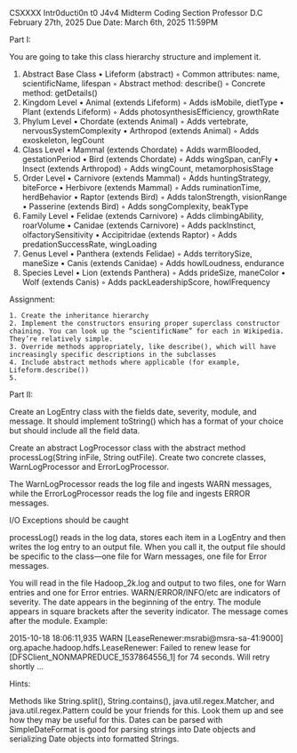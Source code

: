 CSXXXX Intr0ducti0n t0 J4v4
Midterm Coding Section
Professor D.C
February 27th, 2025
Due Date: March 6th, 2025 11:59PM

Part I:

You are going to take this class hierarchy structure and implement it.

1. Abstract Base Class
   • Lifeform (abstract)
   ◦ Common attributes: name, scientificName, lifespan
   ◦ Abstract method: describe()
   ◦ Concrete method: getDetails()
2. Kingdom Level
   • Animal (extends Lifeform)
   ◦ Adds isMobile, dietType
   • Plant (extends Lifeform)
   ◦ Adds photosynthesisEfficiency, growthRate
3. Phylum Level
   • Chordate (extends Animal)
   ◦ Adds vertebrate, nervousSystemComplexity
   • Arthropod (extends Animal)
   ◦ Adds exoskeleton, legCount
4. Class Level
   • Mammal (extends Chordate)
   ◦ Adds warmBlooded, gestationPeriod
   • Bird (extends Chordate)
   ◦ Adds wingSpan, canFly
   • Insect (extends Arthropod)
   ◦ Adds wingCount, metamorphosisStage
5. Order Level
   • Carnivore (extends Mammal)
   ◦ Adds huntingStrategy, biteForce
   • Herbivore (extends Mammal)
   ◦ Adds ruminationTime, herdBehavior
   • Raptor (extends Bird)
   ◦ Adds talonStrength, visionRange
   • Passerine (extends Bird)
   ◦ Adds songComplexity, beakType
6. Family Level
   • Felidae (extends Carnivore)
   ◦ Adds climbingAbility, roarVolume
   • Canidae (extends Carnivore)
   ◦ Adds packInstinct, olfactorySensitivity
   • Accipitridae (extends Raptor)
   ◦ Adds predationSuccessRate, wingLoading
7. Genus Level
   • Panthera (extends Felidae)
   ◦ Adds territorySize, maneSize
   • Canis (extends Canidae)
   ◦ Adds howlLoudness, endurance
8. Species Level
   • Lion (extends Panthera)
   ◦ Adds prideSize, maneColor
   • Wolf (extends Canis)
   ◦ Adds packLeadershipScore, howlFrequency

Assignment:

    1. Create the inheritance hierarchy
    2. Implement the constructors ensuring proper superclass constructor chaining. You can look up the “scientificName” for each in Wikipedia. They’re relatively simple.
    3. Override methods appropriately, like describe(), which will have increasingly specific descriptions in the subclasses
    4. Include abstract methods where applicable (for example, Lifeform.describe())
    5. 	


Part II:

Create an LogEntry class with the fields date, severity, module, and message. It should implement toString() which has a format of your choice but should include all the field data.

Create an abstract LogProcessor class with the abstract method processLog(String inFile, String outFile). Create two concrete classes, WarnLogProcessor and ErrorLogProcessor.

The WarnLogProcessor reads the log file and ingests WARN messages, while the ErrorLogProcessor reads the log file and ingests ERROR messages.

I/O Exceptions should be caught

processLog() reads in the log data, stores each item in a LogEntry and then writes the log entry to an output file. When you call it, the output file should be specific to the class—one file for Warn messages, one file for Error messages.

You will read in the file Hadoop_2k.log and output to two files, one for Warn entries and one for Error entries. WARN/ERROR/INFO/etc are indicators of severity. The date appears in the beginning of the entry. The module appears in square brackets after the severity indicator. The message comes after the module. Example:

2015-10-18 18:06:11,935 WARN [LeaseRenewer:msrabi@msra-sa-41:9000] org.apache.hadoop.hdfs.LeaseRenewer: Failed to renew lease for [DFSClient_NONMAPREDUCE_1537864556_1] for 74 seconds.  Will retry shortly ...



Hints:

Methods like String.split(), String.contains(), java.util.regex.Matcher, and java.util.regex.Pattern could be your friends for this. Look them up and see how they may be useful for this. Dates can be parsed with SimpleDateFormat is good for parsing strings into Date objects and serializing Date objects into formatted Strings. 



